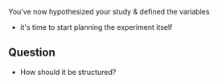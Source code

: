 You've now hypothesized your study & defined the variables
- it's time to start planning the experiment itself
## Question
- How should it be structured?